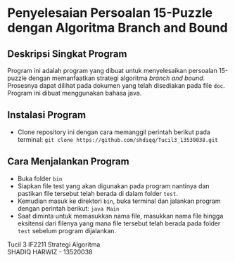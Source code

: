 # Penyelesaian Persoalan 15-Puzzle dengan Algoritma Branch and Bound
## Deskripsi Singkat Program
Program ini adalah program yang dibuat untuk menyelesaikan persoalan 15-puzzle dengan memanfaatkan strategi algoritma _branch and bound_. Prosesnya dapat dilihat pada dokumen yang telah disediakan pada file `doc`. Program ini dibuat menggunakan bahasa java.

## Instalasi Program
- Clone repository ini dengan cara memanggil perintah berikut pada terminal: `git clone https://github.com/shdiqq/Tucil3_13530038.git`

## Cara Menjalankan Program
- Buka folder `bin`
- Siapkan file test yang akan digunakan pada program nantinya dan pastikan file tersebut telah berada di dalam folder `test`.
- Kemudian masuk ke direktori `bin`, buka terminal dan jalankan program dengan perintah berikut: `java Main`
- Saat diminta untuk memasukkan nama file, masukkan nama file hingga eksitensi dari filenya yang mana file tersebut telah berada pada folder `test` sebelum program dijalankan.

Tucil 3 IF2211 Strategi Algoritma   
SHADIQ HARWIZ - 13520038
